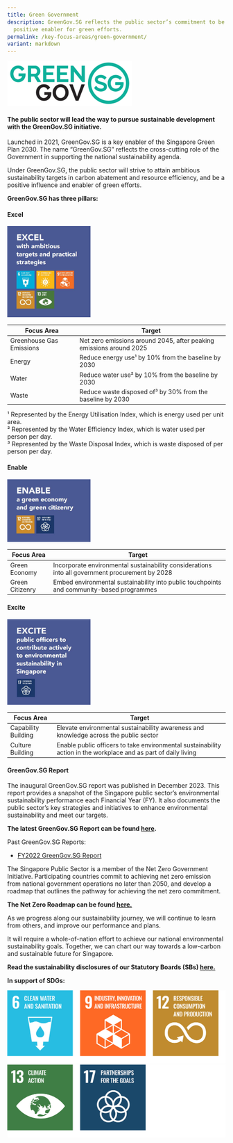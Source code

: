 ```yaml
---
title: Green Government
description: GreenGov.SG reflects the public sector’s commitment to be a
  positive enabler for green efforts.
permalink: /key-focus-areas/green-government/
variant: markdown
---
```

<img src="/images/greengovlogo1.png" style="max-width:30vw;" alt="Green Government SG">

#### The public sector will lead the way to pursue sustainable development with the **GreenGov.SG** initiative. 

Launched in 2021, GreenGov.SG is a key enabler of the Singapore Green Plan 2030. The name “GreenGov.SG” reflects the cross-cutting role of the Government in supporting the national sustainability agenda.

Under GreenGov.SG, the public sector will strive to attain ambitious sustainability targets in carbon abatement and resource efficiency, and be a positive influence and enabler of green efforts.

**GreenGov.SG has three pillars:**

#### **Excel**

<img src="/images/Excel.JPG" style="max-width:20vw;" alt="Excel">
<br>

| Focus Area | Target | 
| -------- | -------- | 
| Greenhouse Gas Emissions | Net zero emissions around 2045, after peaking emissions around 2025 |
| Energy | Reduce energy use¹&nbsp;by 10% from the baseline by 2030 |
| Water | Reduce water use² by 10% from the baseline by 2030
| Waste | Reduce waste disposed of³ by 30% from the baseline by 2030 |

¹ Represented by the Energy Utilisation Index, which is energy used per unit area.<br>² Represented by the Water Efficiency Index, which is water used per person per day.<br>³ Represented by the Waste Disposal Index, which is waste disposed of per person per day. 

#### **Enable**

<img src="/images/Enable.JPG" style="max-width:20vw;" alt="Excel">

<br> 

| Focus Area | Target | 
| -------- | -------- | 
| Green Economy | Incorporate environmental sustainability considerations into all government procurement by 2028 |
| Green Citizenry | Embed environmental sustainability into public touchpoints and community-based programmes |



#### **Excite**

<img src="/images/Excite.JPG" style="max-width:20vw;" alt="Excel"> 
<br>

| Focus Area | Target | 
| -------- | -------- | 
| Capability Building | Elevate environmental sustainability awareness and knowledge across the public sector |
| Culture Building | Enable public officers to take environmental sustainability action in the workplace and as part of daily living |

#### GreenGov.SG Report

The inaugural GreenGov.SG report was published in December 2023. This report provides a snapshot of the Singapore public sector’s environmental sustainability performance each Financial Year (FY). It also documents the public sector’s key strategies and initiatives to enhance environmental sustainability and meet our targets.

**The latest GreenGov.SG Report can be found [here](https://greenplan.gov.sg/files/greengovsg-report-fy2023.pdf).**

Past GreenGov.SG Reports:
* [FY2022 GreenGov.SG Report](https://www.mse.gov.sg/files/resources/greengovsg-report-fy2022.pdf)

The Singapore Public Sector is a member of the Net Zero Government Initiative. Participating countries commit to achieving net zero emission from national government operations no later than 2050, and develop a roadmap that outlines the pathway for achieving the net zero commitment.&nbsp;

**The Net Zero Roadmap can be found [here.](https://www.mse.gov.sg/resources/singapore-nzgi-roadmap.pdf)**

As we progress along our sustainability journey, we will continue to learn from others, and improve our performance and plans.&nbsp;

It will require a whole-of-nation effort to achieve our national environmental sustainability goals. Together, we can chart our way towards a low-carbon and sustainable future for Singapore.

**Read the sustainability disclosures of our Statutory Boards (SBs) [here.](https://greenplan.gov.sg/files/sb_sustainability_disclosures.pdf)**

**In support of SDGs:**

<div class="sdg-container">
	<img class="sdg-image" src="/images/framework/greengovernment_01.jpg" alt="6 9 12">
	<img class="sdg-image" src="/images/framework/greengovernment_02.jpg" alt="13 17">
</div>